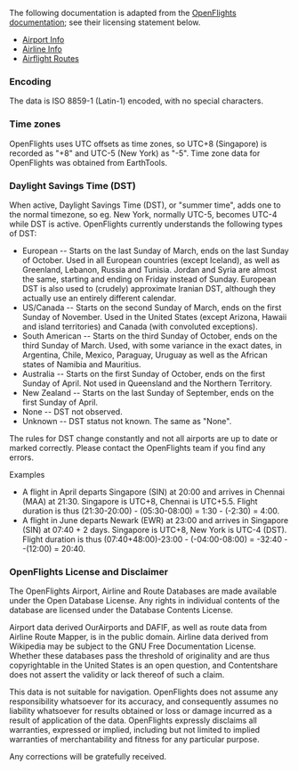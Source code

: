 The following documentation is adapted from the
[OpenFlights documentation](http://openflights.org/data.html); see their licensing statement below.

* [Airport Info](http://openflights.org/data.html#airport)
* [Airline Info](http://openflights.org/data.html#airline)
* [Airflight Routes](http://openflights.org/data.html#route)

### Encoding

The data is ISO 8859-1 (Latin-1) encoded, with no special characters.

### Time zones

OpenFlights uses UTC offsets as time zones, so UTC+8 (Singapore) is recorded
as "+8" and UTC-5 (New York) as "-5". Time zone data for OpenFlights was
obtained from EarthTools.

### Daylight Savings Time (DST)

When active, Daylight Savings Time (DST), or "summer time", adds one to the normal timezone, so
eg. New York, normally UTC-5, becomes UTC-4 while DST is active. OpenFlights currently understands
the following types of DST:

* European       -- Starts on the last Sunday of March, ends on the last Sunday of October. Used in all European countries (except Iceland), as well as Greenland, Lebanon, Russia and Tunisia. Jordan and Syria are almost the same, starting and ending on Friday instead of Sunday. European DST is also used to (crudely) approximate Iranian DST, although they actually use an entirely different calendar.
* US/Canada      -- Starts on the second Sunday of March, ends on the first Sunday of November. Used in the United States (except Arizona, Hawaii and island territories) and Canada (with convoluted exceptions).
* South American -- Starts on the third Sunday of October, ends on the third Sunday of March. Used, with some variance in the exact dates, in Argentina, Chile, Mexico, Paraguay, Uruguay as well as the African states of Namibia and Mauritius.
* Australia      -- Starts on the first Sunday of October, ends on the first Sunday of April. Not used in Queensland and the Northern Territory.
* New Zealand    -- Starts on the last Sunday of September, ends on the first Sunday of April.
* None           -- DST not observed.
* Unknown        -- DST status not known. The same as "None".

The rules for DST change constantly and not all airports are up to date or marked correctly. Please contact the OpenFlights team if you find any errors.

Examples

* A flight in April departs Singapore (SIN) at 20:00 and arrives in Chennai (MAA) at 21:30. Singapore is UTC+8, Chennai is UTC+5.5. Flight duration is thus (21:30-20:00) - (05:30-08:00) = 1:30 - (-2:30) = 4:00.
* A flight in June departs Newark (EWR) at 23:00 and arrives in Singapore (SIN) at 07:40 + 2 days. Singapore is UTC+8, New York is UTC-4 (DST). Flight duration is thus (07:40+48:00)-23:00 - (-04:00-08:00) = -32:40 - -(12:00) = 20:40.

### OpenFlights License and Disclaimer

The OpenFlights Airport, Airline and Route Databases are made available under the Open Database License. Any rights in individual contents of the database are licensed under the Database Contents License.

Airport data derived OurAirports and DAFIF, as well as route data from Airline Route Mapper, is in the public domain. Airline data derived from Wikipedia may be subject to the GNU Free Documentation License. Whether these databases pass the threshold of originality and are thus copyrightable in the United States is an open question, and Contentshare does not assert the validity or lack thereof of such a claim.

This data is not suitable for navigation. OpenFlights does not assume any responsibility whatsoever for its accuracy, and consequently assumes no liability whatsoever for results obtained or loss or damage incurred as a result of application of the data. OpenFlights expressly disclaims all warranties, expressed or implied, including but not limited to implied warranties of merchantability and fitness for any particular purpose.

Any corrections will be gratefully received.

